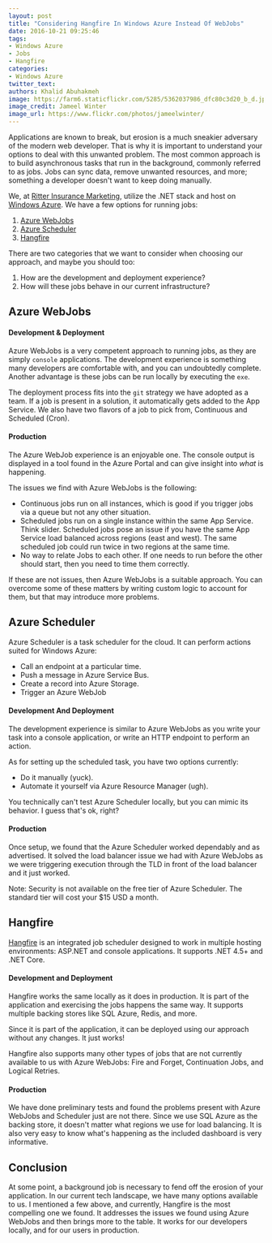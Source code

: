 ```yaml
---
layout: post
title: "Considering Hangfire In Windows Azure Instead Of WebJobs"
date: 2016-10-21 09:25:46
tags:
- Windows Azure
- Jobs
- Hangfire
categories:
- Windows Azure
twitter_text:
authors: Khalid Abuhakmeh
image: https://farm6.staticflickr.com/5285/5362037986_dfc80c3d20_b_d.jpg
image_credit: Jameel Winter
image_url: https://www.flickr.com/photos/jameelwinter/
---
```


Applications are known to break, but erosion is a much sneakier adversary of the modern web developer. That is why it is important to understand your options to deal with this unwanted problem. The most common approach is to build asynchronous tasks that run in the background, commonly referred to as jobs. Jobs can sync data, remove unwanted resources, and more; something a developer doesn't want to keep doing manually.

We, at [Ritter Insurance Marketing][rim], utilize the .NET stack and host on [Windows Azure][azure]. We have a few options for running jobs:

1. [Azure WebJobs][jobs]
2. [Azure Scheduler][jobs]
3. [Hangfire][hangfire]

There are two categories that we want to consider when choosing our approach, and maybe you should too:

1. How are the development and deployment experience?
2. How will these jobs behave in our current infrastructure?

## Azure WebJobs

#### Development & Deployment

Azure WebJobs is a very competent approach to running jobs, as they are simply `console` applications. The development experience is something many developers are comfortable with, and you can undoubtedly complete. Another advantage is these jobs can be run locally by executing the `exe`.

The deployment process fits into the `git` strategy we have adopted as a team. If a job is present in a solution, it automatically gets added to the App Service. We also have two flavors of a job to pick from, Continuous and Scheduled (Cron).

#### Production

The Azure WebJob experience is an enjoyable one. The console output is displayed in a tool found in the Azure Portal and can give insight into *what* is happening.

The issues we find with Azure WebJobs is the following:

- Continuous jobs run on all instances, which is good if you trigger jobs via a queue but not any other situation.
- Scheduled jobs run on a single instance within the same App Service. Think slider. Scheduled jobs pose an issue if you have the same App Service load balanced across regions (east and west). The same scheduled job could run twice in two regions at the same time.
- No way to relate Jobs to each other. If one needs to run before the other should start, then you need to time them correctly.

If these are not issues, then Azure WebJobs is a suitable approach. You can overcome some of these matters by writing custom logic to account for them, but that may introduce more problems.

## Azure Scheduler

Azure Scheduler is a task scheduler for the cloud. It can perform actions suited for Windows Azure:

- Call an endpoint at a particular time.
- Push a message in Azure Service Bus.
- Create a record into Azure Storage.
- Trigger an Azure WebJob

#### Development And Deployment

The development experience is similar to Azure WebJobs as you write your task into a console application, or write an HTTP endpoint to perform an action.

As for setting up the scheduled task, you have two options currently:

- Do it manually (yuck).
- Automate it yourself via Azure Resource Manager (ugh).

You technically can't test Azure Scheduler locally, but you can mimic its behavior. I guess that's ok, right?

#### Production

Once setup, we found that the Azure Scheduler worked dependably and as advertised. It solved the load balancer issue we had with Azure WebJobs as we were triggering execution through the TLD in front of the load balancer and it just worked.

Note: Security is not available on the free tier of Azure Scheduler. The standard tier will cost your $15 USD a month.

## Hangfire

[Hangfire][hangfire] is an integrated job scheduler designed to work in multiple hosting environments: ASP.NET and console applications. It supports .NET 4.5+ and .NET Core. 

#### Development and Deployment

Hangfire works the same locally as it does in production. It is part of the application and exercising the jobs happens the same way. It supports multiple backing stores like SQL Azure, Redis, and more.

Since it is part of the application, it can be deployed using our approach without any changes. It just works!

Hangfire also supports many other types of jobs that are not currently available to us with Azure WebJobs: Fire and Forget, Continuation Jobs, and Logical Retries.

#### Production

We have done preliminary tests and found the problems present with Azure WebJobs and Scheduler just are not there. Since we use SQL Azure as the backing store, it doesn't matter what regions we use for load balancing. It is also very easy to know what's happening as the included dashboard is very informative.

## Conclusion

At some point, a background job is necessary to fend off the erosion of your application. In our current tech landscape, we have many options available to us. I mentioned a few above, and currently, Hangfire is the most compelling one we found. It addresses the issues we found using Azure WebJobs and then brings more to the table. It works for our developers locally, and for our users in production.

[rim]: https://ritterim.com
[hangfire]: http://docs.hangfire.io/en/latest/
[azure]: https://windowsazure.com
[jobs]: https://azure.microsoft.com/en-us/documentation/articles/web-sites-create-web-jobs/